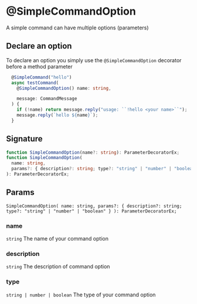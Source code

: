 # @SimpleCommandOption

A simple command can have multiple options (parameters)

## Declare an option

To declare an option you simply use the `@SimpleCommandOption` decorator before a method parameter

```ts
  @SimpleCommand("hello")
  async testCommand(
    @SimpleCommandOption() name: string,

    message: CommandMessage
  ) {
    if (!name) return message.reply("usage: ``!hello <your name>``");
    message.reply(`hello ${name}`);
  }
```

## Signature

```ts
function SimpleCommandOption(name?: string): ParameterDecoratorEx;
function SimpleCommandOption(
  name: string,
  params?: { description?: string; type?: "string" | "number" | "boolean" }
): ParameterDecoratorEx;
```

## Params

`SimpleCommandOption( name: string, params?: { description?: string; type?: "string" | "number" | "boolean" } ): ParameterDecoratorEx;`

### name

`string`
The name of your command option

### description

`string`
The description of command option

### type

`string | number | boolean`
The type of your command option
